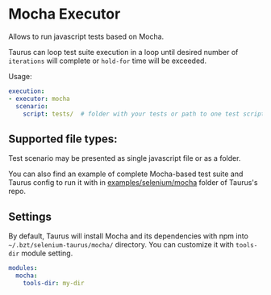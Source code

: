 # Mocha Executor
Allows to run javascript tests based on Mocha.

Taurus can loop test suite execution in a loop until desired number of `iterations` will complete or `hold-for` time
will be exceeded.

Usage:
```yaml
execution:
- executor: mocha
  scenario:
    script: tests/  # folder with your tests or path to one test script
```

## Supported file types:

Test scenario may be presented as single javascript file or as a folder.

You can also find an example of complete Mocha-based test suite and Taurus config to run it with
in [examples/selenium/mocha](https://github.com/Blazemeter/taurus/tree/master/examples/selenium/mocha)
folder of Taurus's repo.

## Settings

By default, Taurus will install Mocha and its dependencies with npm into `~/.bzt/selenium-taurus/mocha/` directory.
You can customize it with `tools-dir` module setting.

```yaml
modules:
  mocha:
    tools-dir: my-dir
```